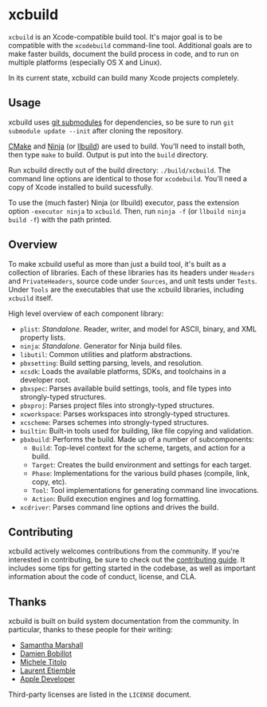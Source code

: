 # xcbuild

`xcbuild` is an Xcode-compatible build tool. It's major goal is to be compatible with the `xcodebuild` command-line tool. Additional goals are to make faster builds, document the build process in code, and to run on multiple platforms (especially OS X and Linux).

In its current state, xcbuild can build many Xcode projects completely.

## Usage

xcbuild uses [git submodules](https://www.kernel.org/pub/software/scm/git/docs/git-submodule.html) for dependencies, so be sure to run `git submodule update --init` after cloning the repository.

[CMake](http://www.cmake.org) and [Ninja](https://martine.github.io/ninja/) (or [llbuild](https://github.com/apple/swift-llbuild)) are used to build. You'll need to install both, then type `make` to build. Output is put into the `build` directory.

Run xcbuild directly out of the build directory: `./build/xcbuild`. The command line options are identical to those for `xcodebuild`. You'll need a copy of Xcode installed to build sucessfully.

To use the (much faster) Ninja (or llbuild) executor, pass the extension option `-executor ninja` to `xcbuild`. Then, run `ninja -f` (or `llbuild ninja build -f`) with the path printed.

## Overview

To make xcbuild useful as more than just a build tool, it's built as a collection of libraries. Each of these libraries has its headers under `Headers` and `PrivateHeaders`, source code under `Sources`, and unit tests under `Tests`. Under `Tools` are the executables that use the xcbuild libraries, including `xcbuild` itself.

High level overview of each component library:

 - `plist`: *Standalone.* Reader, writer, and model for ASCII, binary, and XML property lists.
 - `ninja`: *Standalone.* Generator for Ninja build files.
 - `libutil`: Common utilities and platform abstractions.
 - `pbxsetting`: Build setting parsing, levels, and resolution.
 - `xcsdk`: Loads the available platforms, SDKs, and toolchains in a developer root.
 - `pbxspec`: Parses available build settings, tools, and file types into strongly-typed structures.
 - `pbxproj`: Parses project files into strongly-typed structures.
 - `xcworkspace`: Parses workspaces into strongly-typed structures.
 - `xcscheme`: Parses schemes into strongly-typed structures.
 - `builtin`: Built-in tools used for building, like file copying and validation.
 - `pbxbuild`: Performs the build. Made up of a number of subcomponents:
   - `Build`: Top-level context for the scheme, targets, and action for a build.
   - `Target`: Creates the build environment and settings for each target.
   - `Phase`: Implementations for the various build phases (compile, link, copy, etc).
   - `Tool`: Tool implementations for generating command line invocations.
   - `Action`: Build execution engines and log formatting.
 - `xcdriver`: Parses command line options and drives the build.

## Contributing

xcbuild actively welcomes contributions from the community. If you're interested in contributing, be sure to check out the [contributing guide](https://github.com/facebook/xcbuild/blob/master/CONTRIBUTING.md). It includes some tips for getting started in the codebase, as well as important information about the code of conduct, license, and CLA.

## Thanks

xcbuild is built on build system documentation from the community. In particular, thanks to these people for their writing:

 - [Samantha Marshall](http://pewpewthespells.com)
 - [Damien Bobillot](http://maxao.free.fr/xcode-plugin-interface/)
 - [Michele Titolo](http://michele.io)
 - [Laurent Etiemble](http://www.monobjc.net/xcode-project-file-format.html)
 - [Apple Developer](https://developer.apple.com/legacy/library/documentation/DeveloperTools/Conceptual/XcodeBuildSystem/Xcode_Build_System.pdf)

Third-party licenses are listed in the `LICENSE` document.
